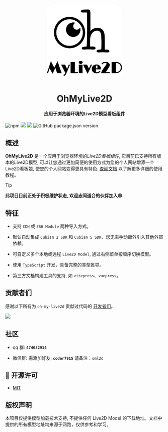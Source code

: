 <!-- markdownlint-disable -->
<p align="center">
  <img width="240" style="background-color:#FFF;border-radius: 30px;text-align: center;" src="https://raw.githubusercontent.com/hacxy/hacxy/main/images/121472002.jpeg"/ >
</p>
<h1 align="center">OhMyLive2D</h1>
<h4 align="center">应用于浏览器环境的Live2D模型看板组件</h4>

![npm](https://img.shields.io/npm/v/oh-my-live2d?label=npm) ![](https://img.shields.io/npm/dt/oh-my-live2d.svg) ![](https://img.shields.io/badge/cubism-2%2F5-orange) ![GitHub package.json version](https://img.shields.io/npm/v/vuepress-plugin-oh-my-live2d?label=vuepress-plugin)

## 概述

**OhMyLive2D** 是一个应用于浏览器环境的*Live2D看板组件*, 它目前已支持所有版本的Live2D模型, 可以让您通过更加简便的使用方式为您的个人网站增添一个Live2D看板娘, 使您的个人网站变得更具有特色.
[查阅文档](https://oml2d.com) 以了解更多详细的使用教程。

> [!TIP]  
> **此项目目前正处于积极维护状态, 欢迎志同道合的伙伴加入😄**

## 特征

- 支持 `CDN` 或 `ES6 Module` 两种导入方式。

- 默认自动集成 `Cubism 2 SDK` 和 `Cubism 5 SDK`，您无需手动额外引入其他外部依赖。

- 可自定义多个本地或远程 `Live2D Model`, 通过右侧菜单按顺序切换模型。

- 使用 `TypeScript` 开发，具备完整的类型推导。

- 第三方文档构建工具的支持, 如 `vitepress`、`vuepress`。

## 贡献者们

感谢以下所有为 `oh-my-live2d` 贡献过代码的 [开发者们](https://github.com/oh-my-live2d/oh-my-live2d/graphs/contributors)。

<a href="https://github.com/oh-my-live2d/oh-my-live2d/graphs/contributors">
  <img src="https://contrib.rocks/image?repo=oh-my-live2d/oh-my-live2d" />
</a>

## 社区

- qq 群: **`474032914`**

- 微信群:
  需添加好友: **`coder7915`** 请备注：`oml2d`

## 📃 开源许可

- [MIT](https://github.com/oh-my-live2d/oh-my-live2d/blob/master/license)

## 版权声明

本项目仅提供模型加载技术支持, 不提供任何 Live2D Model 的下载地址。文档中提供的所有模型地址均来源于网路，仅供参考和学习。
